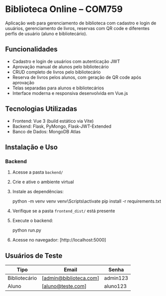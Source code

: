 # Biblioteca Online – COM759

Aplicação web para gerenciamento de biblioteca com cadastro e login de usuários, gerenciamento de livros, reservas com QR code e diferentes perfis de usuário (aluno e bibliotecário).

## Funcionalidades

- Cadastro e login de usuários com autenticação JWT
- Aprovação manual de alunos pelo bibliotecário
- CRUD completo de livros pelo bibliotecário
- Reserva de livros pelos alunos, com geração de QR code após aprovação
- Telas separadas para alunos e bibliotecários
- Interface moderna e responsiva desenvolvida em Vue.js

## Tecnologias Utilizadas

- Frontend: Vue 3 (build estático via Vite)
- Backend: Flask, PyMongo, Flask-JWT-Extended
- Banco de Dados: MongoDB Atlas

## Instalação e Uso

### Backend

1. Acesse a pasta `backend/`
2. Crie e ative o ambiente virtual
3. Instale as dependências:

   python -m venv venv
   venv\Scripts\activate
   pip install -r requirements.txt

4. Verifique se a pasta `frontend_dist/` está presente

5. Execute o backend:

   python run.py

6. Acesse no navegador: [http://localhost:5000]

## Usuários de Teste

| Tipo          | Email                      | Senha    |
| ------------- | -------------------------- | -------- |
| Bibliotecário | [admin@biblioteca.com]     | admin123 |
| Aluno         | [aluno@teste.com]          | aluno123 |